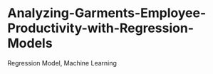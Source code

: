 # Analyzing-Garments-Employee-Productivity-with-Regression-Models
Regression Model, Machine Learning
